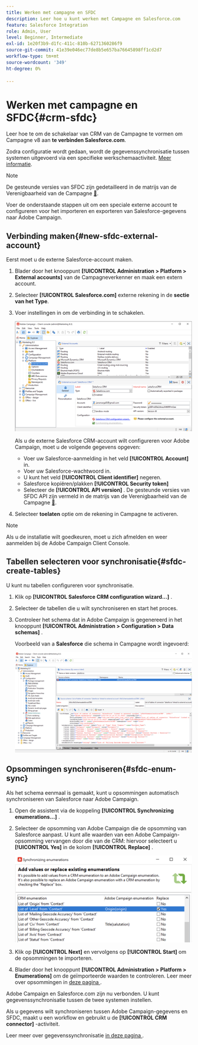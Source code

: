 ```yaml
---
title: Werken met campagne en SFDC
description: Leer hoe u kunt werken met Campagne en Salesforce.com
feature: Salesforce Integration
role: Admin, User
level: Beginner, Intermediate
exl-id: 1e20f3b9-d1fc-411c-810b-6271360286f9
source-git-commit: 41e39e046ec77de8b5e657ba76645898ff1cd2d7
workflow-type: tm+mt
source-wordcount: '349'
ht-degree: 0%

---
```


# Werken met campagne en SFDC{#crm-sfdc}

Leer hoe te om de schakelaar van CRM van de Campagne te vormen om Campagne v8 aan **te verbinden Salesforce.com**.

Zodra configuratie wordt gedaan, wordt de gegevenssynchronisatie tussen systemen uitgevoerd via een specifieke werkschemaactiviteit. [Meer informatie](crm-data-sync.md).

>[!NOTE]
>
>De gesteunde versies van SFDC zijn gedetailleerd in de matrijs van de Verenigbaarheid van de Campagne [&#128279;](../start/compatibility-matrix.md).

Voer de onderstaande stappen uit om een speciale externe account te configureren voor het importeren en exporteren van Salesforce-gegevens naar Adobe Campaign.

## Verbinding maken{#new-sfdc-external-account}

Eerst moet u de externe Salesforce-account maken.

1. Blader door het knooppunt **[!UICONTROL Administration > Platform > External accounts]** van de Campagneverkenner en maak een extern account.
1. Selecteer **[!UICONTROL Salesforce.com]** externe rekening in de **sectie van het Type**.
1. Voer instellingen in om de verbinding in te schakelen.

   ![](assets/sfdc-external-account.png)

   Als u de externe Salesforce CRM-account wilt configureren voor Adobe Campaign, moet u de volgende gegevens opgeven:

   * Voer uw Salesforce-aanmelding in het veld **[!UICONTROL Account]** in.
   * Voer uw Salesforce-wachtwoord in.
   * U kunt het veld **[!UICONTROL Client identifier]** negeren.
   * Salesforce kopiëren/plakken **[!UICONTROL Security token]**
   * Selecteer de **[!UICONTROL API version]** . De gesteunde versies van SFDC API zijn vermeld in de matrijs van de Verenigbaarheid van de Campagne [&#128279;](../start/compatibility-matrix.md).

1. Selecteer **toelaten** optie om de rekening in Campagne te activeren.

>[!NOTE]
>
>Als u de installatie wilt goedkeuren, moet u zich afmelden en weer aanmelden bij de Adobe Campaign Client Console.

## Tabellen selecteren voor synchronisatie{#sfdc-create-tables}

U kunt nu tabellen configureren voor synchronisatie.

1. Klik op **[!UICONTROL Salesforce CRM configuration wizard...]** .
1. Selecteer de tabellen die u wilt synchroniseren en start het proces.
1. Controleer het schema dat in Adobe Campaign is gegenereerd in het knooppunt **[!UICONTROL Administration > Configuration > Data schemas]** .

   Voorbeeld van a **Salesforce** die schema in Campagne wordt ingevoerd:

   ![](assets/sfdc-schemas.png)

## Opsommingen synchroniseren{#sfdc-enum-sync}

Als het schema eenmaal is gemaakt, kunt u opsommingen automatisch synchroniseren van Salesforce naar Adobe Campaign.

1. Open de assistent via de koppeling **[!UICONTROL Synchronizing enumerations...]** .
1. Selecteer de opsomming van Adobe Campaign die de opsomming van Salesforce aanpast.
U kunt alle waarden van een Adobe Campaign-opsomming vervangen door die van de CRM: hiervoor selecteert u **[!UICONTROL Yes]** in de kolom **[!UICONTROL Replace]** .

   ![](assets/sfdc-enum.png)

1. Klik op **[!UICONTROL Next]** en vervolgens op **[!UICONTROL Start]** om de opsommingen te importeren.

1. Blader door het knooppunt **[!UICONTROL Administration > Platform > Enumerations]** om de geïmporteerde waarden te controleren. Leer meer over opsommingen in [ deze pagina ](../config/ui-settings.md#enumerations).

Adobe Campaign en Salesforce.com zijn nu verbonden. U kunt gegevenssynchronisatie tussen de twee systemen instellen.

Als u gegevens wilt synchroniseren tussen Adobe Campaign-gegevens en SFDC, maakt u een workflow en gebruikt u de **[!UICONTROL CRM connector]** -activiteit.

Leer meer over gegevenssynchronisatie [ in deze pagina ](crm-data-sync.md).
